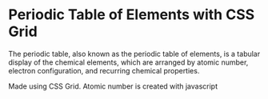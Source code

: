 # Periodic Table of Elements with CSS Grid

The periodic table, also known as the periodic table of elements, is a tabular display of the chemical elements, which are arranged by atomic number, electron configuration, and recurring chemical properties. 

Made using CSS Grid.
Atomic number is created with javascript
